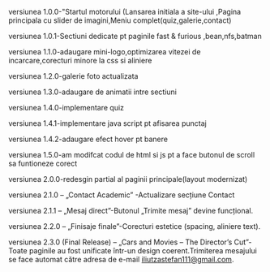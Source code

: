 versiunea 1.0.0-"Startul motorului (Lansarea initiala a site-ului ,Pagina principala cu slider de imagini,Meniu complet(quiz,galerie,contact)

versiunea 1.0.1-Sectiuni dedicate pt paginile fast & furious ,bean,nfs,batman

versiunea 1.1.0-adaugare mini-logo,optimizarea vitezei de incarcare,corecturi minore la css si aliniere

versiunea 1.2.0-galerie foto actualizata


versiunea 1.3.0-adaugare de animatii intre sectiuni

versiunea 1.4.0-implementare quiz 

versiunea 1.4.1-implementare java script pt afisarea punctaj

versiunea 1.4.2-adaugare efect hover pt banere

versiunea 1.5.0-am modifcat codul de html si js pt a face butonul de scroll sa funtioneze corect

versiunea 2.0.0-redesgin partial al paginii principale(layout modernizat)

versiunea 2.1.0 – „Contact Academic” -Actualizare secțiune Contact

versiunea 2.1.1 – „Mesaj direct”-Butonul „Trimite mesaj” devine funcțional.

versiunea 2.2.0 – „Finisaje finale”-Corecturi estetice (spacing, aliniere text).

versiunea 2.3.0 (Final Release) – „Cars and Movies – The Director’s Cut”-Toate paginile au fost unificate într-un design coerent.Trimiterea mesajului se face automat către adresa de e-mail iliutzastefan111@gmail.com.
